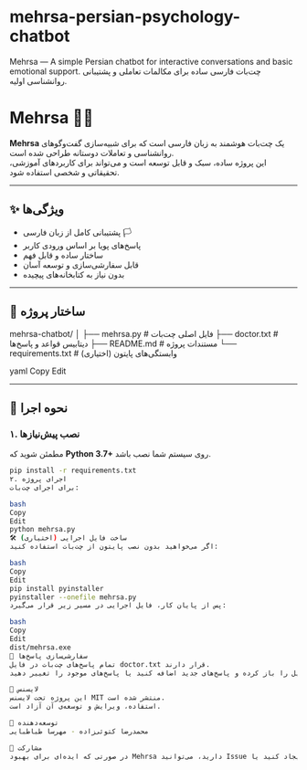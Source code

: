 # mehrsa-persian-psychology-chatbot
Mehrsa — A simple Persian chatbot for interactive conversations and basic emotional support.
چت‌بات فارسی ساده برای مکالمات تعاملی و پشتیبانی روانشناسی اولیه.

# Mehrsa 🤖💬
**Mehrsa** یک چت‌بات هوشمند به زبان فارسی است که برای شبیه‌سازی گفت‌وگوهای روانشناسی و تعاملات دوستانه طراحی شده است.  
این پروژه ساده، سبک و قابل توسعه است و می‌تواند برای کاربردهای آموزشی، تحقیقاتی و شخصی استفاده شود.

---

## ✨ ویژگی‌ها
- پشتیبانی کامل از زبان فارسی 🏳️
- پاسخ‌های پویا بر اساس ورودی کاربر
- ساختار ساده و قابل فهم
- قابل سفارشی‌سازی و توسعه آسان
- بدون نیاز به کتابخانه‌های پیچیده

---

## 📂 ساختار پروژه
mehrsa-chatbot/
│
├── mehrsa.py # فایل اصلی چت‌بات
├── doctor.txt # دیتابیس قواعد و پاسخ‌ها
├── README.md # مستندات پروژه
└── requirements.txt # (اختیاری) وابستگی‌های پایتون

yaml
Copy
Edit

---

## 🚀 نحوه اجرا
### ۱. نصب پیش‌نیازها
مطمئن شوید که **Python 3.7+** روی سیستم شما نصب باشد.

```bash
pip install -r requirements.txt
۲. اجرای پروژه
برای اجرای چت‌بات:

bash
Copy
Edit
python mehrsa.py
🛠 ساخت فایل اجرایی (اختیاری)
اگر می‌خواهید بدون نصب پایتون از چت‌بات استفاده کنید:

bash
Copy
Edit
pip install pyinstaller
pyinstaller --onefile mehrsa.py
پس از پایان کار، فایل اجرایی در مسیر زیر قرار می‌گیرد:

bash
Copy
Edit
dist/mehrsa.exe
📌 سفارشی‌سازی پاسخ‌ها
تمام پاسخ‌های چت‌بات در فایل doctor.txt قرار دارند.
شما می‌توانید این فایل را باز کرده و پاسخ‌های جدید اضافه کنید یا پاسخ‌های موجود را تغییر دهید.

📝 لایسنس
این پروژه تحت لایسنس MIT منتشر شده است.
استفاده، ویرایش و توسعه‌ی آن آزاد است.

👤 توسعه‌دهنده
محمدرضا کتوئی‌زاده - مهرسا طباطبایی

🌟 مشارکت
در صورتی که ایده‌ای برای بهبود Mehrsa دارید، می‌توانید Issue جدید ایجاد کنید یا Pull Request ارسال کنید.
